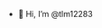 - 👋 Hi, I’m @tlm12283

<!---
tlm12283/tlm12283 is a ✨ special ✨ repository because its `README.md` (this file) appears on your GitHub profile.
You can click the Preview link to take a look at your changes.
--->
